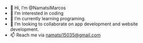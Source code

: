 - 👋 Hi, I’m @NamatsiMarcos
- 👀 I’m interested in coding
- 🌱 I’m currently learning programing.
- 💞️ I’m looking to collaborate on app development and website development.
- 📫 Reach me via namatsi15035@gmail.com

<!---
NamatsiMarcos/NamatsiMarcos is a ✨ special ✨ repository because its `README.md` (this file) appears on your GitHub profile.
You can click the Preview link to take a look at your changes.
--->
